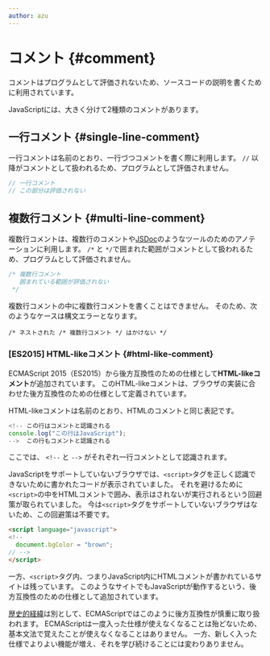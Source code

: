 ```yaml
---
author: azu
---
```


# コメント {#comment}

コメントはプログラムとして評価されないため、ソースコードの説明を書くために利用されています。

JavaScriptには、大きく分けて2種類のコメントがあります。

## 一行コメント {#single-line-comment}

一行コメントは名前のとおり、一行づつコメントを書く際に利用します。
`//` 以降がコメントとして扱われるため、プログラムとして評価されません。

```js
// 一行コメント
// この部分は評価されない
```

## 複数行コメント {#multi-line-comment}

複数行コメントは、複数行のコメントや[JSDoc][]のようなツールのためのアノテーションに利用します。
`/*` と `*/`で囲まれた範囲がコメントとして扱われるため、プログラムとして評価されません。

 
```js
/* 複数行コメント
   囲まれている範囲が評価されない
 */
```

複数行コメントの中に複数行コメントを書くことはできません。
そのため、次のようなケースは構文エラーとなります。

```
/* ネストされた /* 複数行コメント */ はかけない */
```

### [ES2015] HTML-likeコメント {#html-like-comment}

ECMAScript 2015（ES2015）から後方互換性のための仕様として**HTML-likeコメント**が追加されています。
このHTML-likeコメントは、ブラウザの実装に合わせた後方互換性のための仕様として定義されています。

HTML-likeコメントは名前のとおり、HTMLのコメントと同じ表記です。

<!-- textlint-disable eslint -->
<!-- HTML-likeコメントはScript空間のみであるためdoctestしない -->
<!-- doctest:disable -->
```js
<!-- この行はコメントと認識される
console.log("この行はJavaScript");
-->  この行もコメントと認識される
```

<!-- textlint-enable eslint -->

ここでは、 `<!--` と `-->` がそれぞれ一行コメントとして認識されます。

JavaScriptをサポートしていないブラウザでは、`<script>`タグを正しく認識できないために書かれたコードが表示されていました。
それを避けるために`<script>`の中をHTMLコメントで囲み、表示はされないが実行されるという回避策が取られていました。
今は`<script>`タグをサポートしていないブラウザはないため、この回避策は不要です。

```html
<script language="javascript">
<!--
  document.bgColor = "brown";
// -->
</script>
```

一方、`<script>`タグ内、つまりJavaScript内にHTMLコメントが書かれているサイトは残っています。
このようなサイトでもJavaScriptが動作するという、後方互換性のための仕様として追加されています。

[歴史的経緯][ES6 In Depth: Arrow functions]は別として、ECMAScriptではこのように後方互換性が慎重に取り扱われます。
ECMAScriptは一度入った仕様が使えなくなることは殆どないため、基本文法で覚えたことが使えなくなることはありません。
一方、新しく入った仕様でよりよい機能が増え、それを学び続けることには変わりありません。

[Annex B (normative)]: http://www.ecma-international.org/ecma-262/6.0/#sec-additional-ecmascript-features-for-web-browsers
[ES6 In Depth: Arrow functions]: https://dev.mozilla.jp/2016/03/es6-in-depth-arrow-functions/ "ES6 In Depth: Arrow functions | Mozilla Developer Street (modest)"
[JSDoc]: https://ja.wikipedia.org/wiki/JSDoc
